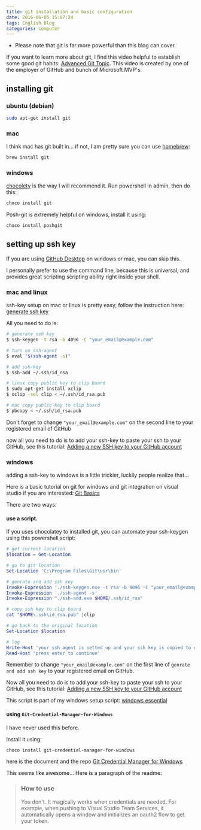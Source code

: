 ```yaml
---
title: git installation and basic configuration
date: 2016-06-05 15:07:24
tags: English Blog
categories: computer
---
```


* Please note that git is far more powerful than this blog can cover.

If you want to learn more about git, 
I find this video helpful to establish some good git habits:
[Advanced Git Topic](https://channel9.msdn.com/events/MVP-RD-Americas/GitHub--Microsoft-Partnership/GH3-AdvancedGit-commits-stash-stagingarea).
This video is created by one of the employer of GitHub and bunch of Microsoft MVP's.

## installing git

### ubuntu (debian)

```bash
sudo apt-get install git
```

### mac

I think mac has git built in...
if not, I am pretty sure you can use [homebrew](http://brew.sh/):

```bash
brew install git
```

### windows

[chocolety](https://chocolatey.org/) is the way I will recommend it.
Run powershell in admin, then do this:

```bash
choco install git
```

Posh-git is extremely helpful on windows, install it using:

```bash
choco install poshgit 
```

## setting up ssh key

If you are using [GitHub Desktop](https://desktop.github.com/) on windows or mac, you can skip this.

I personally prefer to use the command line, because this is universal, and provides great scripting scripting ability right inside your shell.

### mac and linux

ssh-key setup on mac or linux is pretty easy, follow the instruction here: [generate ssh key](https://help.github.com/articles/generating-an-ssh-key/)

All you need to do is:

```bash
# generate ssh key
$ ssh-keygen -t rsa -b 4096 -C "your_email@example.com"

# turn on ssh-agent
$ eval "$(ssh-agent -s)"

# add ssh-key
$ ssh-add ~/.ssh/id_rsa

# linux copy public key to clip board
$ sudo apt-get install xclip
$ xclip -sel clip < ~/.ssh/id_rsa.pub

# mac copy public key to clip board
$ pbcopy < ~/.ssh/id_rsa.pub
```

Don't forget to change `"your_email@example.com"` on the second line to your registered email of GitHub 

now all you need to do is to add your ssh-key to paste your ssh to your GitHub, see this tutorial: [Adding a new SSH key to your GitHub account](https://help.github.com/articles/adding-a-new-ssh-key-to-your-github-account/)

### windows
adding a ssh-key to windows is a little trickier, luckily people realize that...

Here is a basic tutorial on git for windows and git integration on visual studio if you are interested: [Git Basics](https://channel9.msdn.com/Series/Using-Git-with-Visual-Studio-2013)

There are two ways:

#### use a script.

If you uses chocolatey to installed git, you can automate your ssh-keygen using this powershell script:

```powershell
# get current location
$location = Get-Location

# go to git location
Set-Location 'C:\Program Files\Git\usr\bin'

# genrate and add ssh key
Invoke-Expression './ssh-keygen.exe -t rsa -b 4096 -C "your_email@example.com"'
Invoke-Expression './ssh-agent -s'
Invoke-Expression "./ssh-add.exe $HOME/.ssh/id_rsa"

# copy ssh key to clip board
cat "$HOME\.ssh\id_rsa.pub" |clip

# go back to the original location
Set-Location $location

# log
Write-Host 'your ssh agent is setted up and your ssh key is copied to clip board'
Read-Host 'press enter to continue'
```

Remember to change `"your_email@example.com"` on the first line of `genrate and add ssh key` to your registered email on GitHub.

Now all you need to do is to add your ssh-key to paste your ssh to your GitHub, see this tutorial: [Adding a new SSH key to your GitHub account](https://help.github.com/articles/adding-a-new-ssh-key-to-your-github-account/)


This script is part of my windows setup script: [windows essential](https://github.com/chantisnake/WindowsEssencial) 

#### using `Git-Credential-Manager-for-Windows`

I have never used this before.

Install it using:

```bash
choco install git-credential-manager-for-windows
```

here is the document and the repo [Git Credential Manager for Windows](https://github.com/Microsoft/Git-Credential-Manager-for-Windows)

This seems like awesome... Here is a paragraph of the readme: 

> ### How to use
>
> You don't. It magically works when credentials are needed. For example, when pushing to Visual Studio Team Services, it automatically opens a window and initializes an oauth2 flow to get your token.


